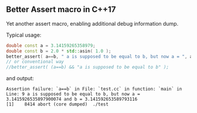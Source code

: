 
## Better Assert macro in C++17

Yet another assert macro, enabling additional debug information dump.

Typical usage:

```cpp
double const a = 3.14159265358979;
double const b = 2.0 * std::asin( 1.0 );
better_assert( a==b, " a is supposed to be equal to b, but now a = ", a, " and b = ", b );
// or conventional way
//better_assert( (a==b) && "a is supposed to be equal to b" );
```

and output:

```
Assertion failure: `a==b` in File: `test.cc` in function: `main` in Line: 9 a is supposed to be equal to b, but now a = 3.1415926535897900074 and b = 3.141592653589793116
[1]    8414 abort (core dumped)  ./test
```

